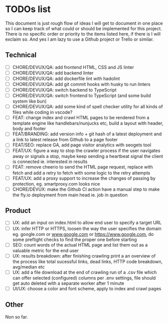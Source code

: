 # TODOs list

This document is just rough flow of ideas I will get to document in one place so I can keep track of what could or should be implemented for this project. There is no specific order or priority to the items listed here, if there is I will exclaim so. And yes I am lazy to use a Github project or Trello or similar.

## Technical

- [ ] CHORE/DEVUX/QA: add frontend HTML, CSS and JS linter
- [ ] CHORE/DEVUX/QA: add backend linter
- [ ] CHORE/DEVUX/QA: add dockerfile lint with hadolint
- [ ] CHORE/DEVUX/QA: add git commit hooks with husky to run linters
- [ ] CHORE/DEVUX/QA: switch backend to TypeScript
- [ ] CHORE/DEVUX/QA: switch frontend to TypeScript (and some build system like bun)
- [ ] CHORE/DEVUX/QA: add some kind of spell checker utility for all kinds of files while coding in vscode?
- [ ] FEAT: change index and crawl HTML pages to be rendered from a template engine like handlebars/nunjucks etc, build a layout with header, body and footer
- [ ] FEAT/BRANDING: add version info + git hash of a latest deployment and a link to latest release from Github to a page footer
- [ ] FEAT/SEO: replace GA, add page visitor analytics with seogets tool
- [ ] FEAT/UX: figure a way to stop the crawler process if the user navigates away or signals a stop, maybe keep sending a heartbeat signal the client is connected ie. interested in results
- [ ] FEAT: remove cheerio to send the HTML page request, replace with fetch and add a retry to fetch with some logic to the retry attempts
- [ ] FEAT/UX: add a proxy support to increase the changes of passing by protection, eg. smartproxy.com looks nice
- [ ] CHORE/DEVUX: make the Github CI action have a manual step to make the fly.io deployment from main head ie. job in question

## Product

- [ ] UX: add an input on index.html to allow end user to specify a target URL
- [ ] UX: infer HTTP or HTTPS, loosen the way the user specifies the domain eg. google.com or www.google.com or https://www.google.com, do some preflight checks to find the proper one before starting
- [ ] SEO: count words of the actual HTML page and list them out as a valuable metric for the end user
- [ ] UX: results breakdown: after finishing crawling print a an overview of the process like total sucessful links, dead links, HTTP code breakdown, avg/median etc
- [ ] UX: add a file download at the end of crawling run of a .csv file which can offer selected (configured) columns per .env settings, file should get auto deleted with a separate worker after 1 minute
- [ ] UI/UX: choose a color and font scheme, apply to index and crawl pages

## Other

Non so far.
